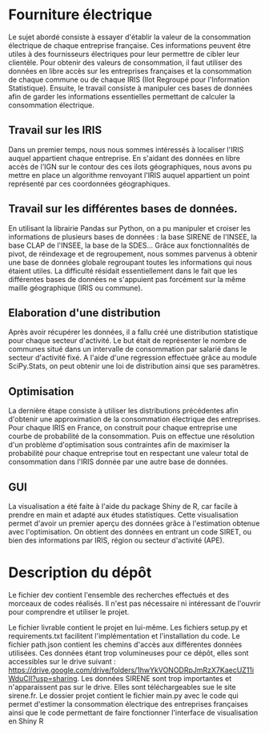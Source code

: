 # Fourniture électrique

Le sujet abordé consiste à essayer d'établir la valeur de la consommation électrique de chaque entreprise française. Ces informations peuvent être utiles à des fournisseurs électriques pour leur permettre de cibler leur clientèle. 
Pour obtenir des valeurs de consommation, il faut utiliser des données en libre accès sur les entreprises françaises et la consommation de chaque commune ou de chaque IRIS (Ilot Regroupé pour l'Information Statistique). Ensuite, le travail consiste à manipuler ces bases de données afin de garder les informations essentielles permettant de calculer la consommation électrique.

## Travail sur les IRIS

Dans un premier temps, nous nous sommes intéressés à localiser l'IRIS auquel appartient chaque entreprise. En s'aidant des données en libre accès de l'IGN sur le contour des ces ilots géographiques, nous avons pu mettre en place un algorithme renvoyant l'IRIS auquel appartient un point représenté par ces coordonnées géographiques.

## Travail sur les différentes bases de données.

En utilisant la librairie Pandas sur Python, on a pu manipuler et croiser les informations de plusieurs bases de données : la base SIRENE de l'INSEE, la base CLAP de l'INSEE, la base de la SDES... Grâce aux fonctionnalités de pivot, de réindexage et de regroupement, nous sommes parvenus à obtenir une base de données globale regroupant toutes les informations qui nous étaient utiles.
La difficulté résidait essentiellement dans le fait que les différentes bases de données ne s'appuient pas forcément sur la même maille géographique (IRIS ou commune).

## Elaboration d'une distribution

Après avoir récupérer les données, il a fallu créé une distribution statistique pour chaque secteur d'activité. Le but était de représenter le nombre de communes situé dans un intervalle de consommation par salarié dans le secteur d'activité fixé. A l'aide d'une regression effectuée grâce au module SciPy.Stats, on peut obtenir une loi de distribution ainsi que ses paramètres.

## Optimisation

La dernière étape consiste à utiliser les distributions précédentes afin d'obtenir une approximation de la consommation électrique des entreprises. Pour chaque IRIS en France, on construit pour chaque entreprise une courbe de probabilité de la consommation. Puis on effectue une résolution d'un problème d'optimisation sous contraintes afin de maximiser la probabilité pour chaque entreprise tout en respectant une valeur total de consommation dans l'IRIS donnée par une autre base de données.

## GUI

La visualisation a été faite à l'aide du package Shiny de R, car facile à prendre en main et adapté aux études statistiques. Cette visualisation permet d'avoir un premier aperçu des données grâce à l'estimation obtenue avec l'optimisation. On obtient des données en entrant un code SIRET, ou bien des informations par IRIS, région ou secteur d'activité (APE). 

# Description du dépôt

Le fichier dev contient l'ensemble des recherches effectués et des morceaux de codes réalisés. Il n'est pas nécessaire ni intéressant de l'ouvrir pour comprendre et utiliser le projet. 

Le fichier livrable contient le projet en lui-même. Les fichiers setup.py et requirements.txt facilitent l'implémentation et l'installation du code. Le fichier path.json contient les chemins d'accès aux différentes données utilisées. Ces données étant trop volumineuses pour ce dépôt, elles sont accessibles sur le drive suivant : https://drive.google.com/drive/folders/1hwYkVONODRpJmRzX7KaecUZ11iWduCII?usp=sharing. Les données SIRENE sont trop importantes et n'apparaissent pas sur le drive. Elles sont téléchargeables sue le site sirene.fr. Le dossier projet contient le fichier main.py avec le code qui permet d'estimer la consommation électrique des entreprises françaises ainsi que le code permettant de faire fonctionner l'interface de visualisation en Shiny R